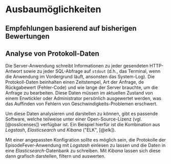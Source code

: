 # Ausbaumöglichkeiten

## Empfehlungen basierend auf bisherigen Bewertungen

## Analyse von Protokoll-Daten

Die Server-Anwendung schreibt Informationen zu jeder gesendeten HTTP-Antwort sowie zu jeder SQL-Abfrage auf `stdout` (d.h., das Terminal, wenn die Anwendung im Vordergrund läuft, ansonsten das System-Log). Die Protokoll-Daten beinhalten einen Zeitstempel, Art der Anfrage, de Rückgabewert (Fehler-Code) und wie lange der Server brauchte, um die Anfrage zu bearbeiten. Diese Daten müssen im aktuellen Zustand von einem Enwtickler oder Administrator persönlich ausgewertet werden, was das Auffinden von Fehlern von Geschwindigkeits-Problemen erschwert.

Um diese Daten analysieren und darstellen zu können, gibt es passende Software, welche teilweise unter einer Open-Source-Lizenz (vgl. [@osslicenses]) verfügbar ist. Ein Beispiel hierfür ist die Kombination aus _Logstash_, _Elasticsearch_ und _Kibana_ ("ELK", [@elk]).

Mit einer angepassten Konfigration sollte es möglich sein, die Protokolle der EpisodeFever-Anwendung mit _Logstash_ einlesen zu lassen und die Daten in eine _Elasticsearch_-Datenbank zu schreiben. Mit _Kibana_ lassen sich diese dann grafisch darstellen, filtern und auswerten.
